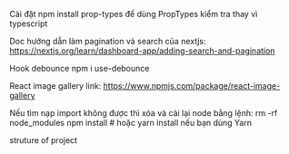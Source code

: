 Cài đặt npm install prop-types
để dùng PropTypes kiểm tra thay vì typescript

Doc hướng dẫn làm pagination và search của nextjs:
https://nextjs.org/learn/dashboard-app/adding-search-and-pagination

Hook debounce
npm i use-debounce


React image gallery
link: https://www.npmjs.com/package/react-image-gallery

Nếu tìm nạp import không được thì xóa và cài lại node bằng lệnh:
rm -rf node_modules
npm install  # hoặc yarn install nếu bạn dùng Yarn




struture of project

